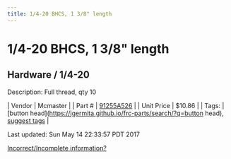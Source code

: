 ```yaml
---
title: 1/4-20 BHCS, 1 3/8" length
---
```


# 1/4-20 BHCS, 1 3/8" length
## Hardware / 1/4-20
Description: 	Full thread, qty 10 

| Vendor | Mcmaster | 
| Part # | [91255A526](https://www.mcmaster.com/#91255A526) | 
| Unit Price | $10.86 | 
| Tags: | [button head](https://jgermita.github.io/frc-parts/search/?q=button head), [suggest tags](https://docs.google.com/forms/d/e/1FAIpQLSeWyY8v3RgOty-MyWmh9U0iivNYN_molChYyS-0U-o-kOAv_g/viewform) | 

Last updated: Sun May 14 22:33:57 PDT 2017

 [Incorrect/Incomplete information?](https://docs.google.com/forms/d/e/1FAIpQLSeWyY8v3RgOty-MyWmh9U0iivNYN_molChYyS-0U-o-kOAv_g/viewform)